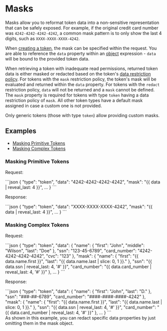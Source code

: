 # Masks

Masks allow you to reformat token data into a non-sensitive representation that can be safely exposed. For example, if the original credit card number was `4242-4242-4242-4242`, a common mask pattern is to only show the last 4 digits, such as `XXXX-XXXX-XXXX-4242`.

When [creating a token](/#tokens-create-token), the mask can be specified within the request.
You are able to reference the `data` property within an [object](#language-objects) expression -
`data` will be bound to the provided token data.

When retrieving a token with inadequate read permissions, returned token data is either masked or redacted based on the token's [data restriction policy](/#tokens-token-restriction-policies). For tokens with the `mask` restriction policy, the token's mask will be evaluated and returned within the `data` property. For tokens with the `redact`  restriction policy, `data` will not be returned and a `mask` cannot be defined. The `mask` property is required for tokens with type `token` having a data restriction policy of `mask`. All other token types have a default mask assigned in case a custom one is not provided. 

<aside class="notice">
  <span>Only generic tokens (those with type <code>token</code>) allow providing custom masks.</span>
</aside>

## Examples

- [Masking Primitive Tokens](#masks-examples-masking-primitive-tokens)
- [Masking Complex Tokens](#masks-examples-masking-complex-tokens)

### Masking Primitive Tokens

Request:

<div class="center-column"></div>
```json
{
  "type": "token",
  "data": "4242-4242-4242-4242",
  "mask": "{{ data | reveal_last: 4 }}",
  ...
}
```

Response:

<div class="center-column"></div>
```json
{
  "type": "token",
  "data": "XXXX-XXXX-XXXX-4242",
  "mask": "{{ data | reveal_last: 4 }}",
  ...
}
```

### Masking Complex Tokens

Request:

<div class="center-column"></div>
```json
{
  "type": "token",
  "data": {
    "name": { 
      "first": "John", 
      "middle": "Wilson", 
      "last": "Doe" 
    },
    "ssn": "123-45-6789",
    "card_number": "4242-4242-4242-4242",
    "cvc": "123"
  },
  "mask": {
    "name": {
      "first": "{{ data.name.first }}",
      "last": "{{ data.name.last | slice: 0, 1 }}."
    },
    "ssn": "{{ data.ssn | reveal_last: 4, '#' }}",
    "card_number": "{{ data.card_number | reveal_last: 4, '#' }}"
  },
  ...
}
```

Response:

<div class="center-column"></div>
```json
{
  "type": "token",
  "data": {
    "name": { 
      "first": "John",  
      "last": "D." 
    },
    "ssn": "###-##-6789",
    "card_number": "####-####-####-4242"
  },
  "mask": {
    "name": {
      "first": "{{ data.name.first }}",
      "last": "{{ data.name.last | slice: 0, 1 }}."
    },
    "ssn": "{{ data.ssn | reveal_last: 4, '#' }}",
    "card_number": "{{ data.card_number | reveal_last: 4, '#' }}"
  },
  ...
}
```

<aside class="notice">
  <span>As shown in this example, you can redact specific data properties by just omitting them in the mask object.</span>
</aside>